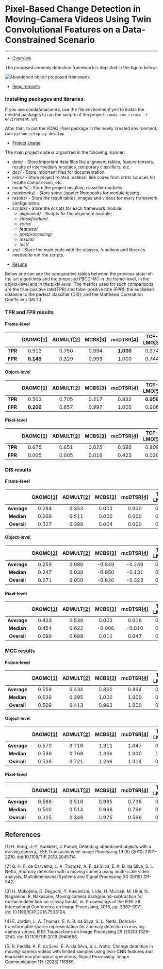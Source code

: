 # Pixel-Based Change Detection in Moving-Camera Videos Using Twin Convolutional Features on a Data-Constrained Scenario
------------

* [Overview](#overview)  

The proposed anomaly detection framework is depicted in the figure below:

![Abandoned object proposed framework](https://github.com/lgtavares/VDAO_Pixel/assets/4022337/4cd0955f-096e-4ce3-8a39-34601b7a21d5)

* [Requirements](#requirements)  

### Installing packages and libraries:

If you use conda/anaconda, use the file environment.yml to install the needed packages to run the scripts of the project:
`conda env create -f environment.yml`

After that, to put the VDAO_Pixel package in the newly created environment, run:
`python setup.py develop`


* [Project Usage](#usage)  

The main project code is organized in the following manner:

- *data/*  - Store important data files like alignment tables, feature tensors, results of intermediary modules, temporary classifiers, etc.
- *doc/*   - Store important files for documentation.
- *extra/* - Store project related material, like codes from other sources for results comparisson, etc.
- *models/* - Store the project resulting classifier modules.
- *notebooks/* - Store some Jupyter Notebooks for module testing.
- *results/* - Store the result tables, images and videos for every framework configuration.
- *scripts/* - Store the scripts for each framework module.
    - *alignment/* - Scripts for the alignment module;
    - *classification/*
    - *extra/*
    - *features/*
    - *postprocessing/*
    - *results/*
    - *test/*
- *src/* - Store the main code with the classes, functions and libraries needed to run rhe scripts.


* [Results](#results)  

Below one can see the comparative tables between the previous state-of-the-art algorithms and the proposed PBCD-MC in the frame-level, in the object-level and in the pixel-level. The metrics used for such comparisons are the true-positive rate(TPR) and false-positive rate (FPR); the euclidean distance to the perfect classifier (DIS); and the Matthews Correlation Coefficient (MCC).

### TPR and FPR results 

#### Frame-level

|   | **DAOMC[[1]](#1)**      | **ADMULT[[2]](#2)**    | **MCBS[[3]](#3)**    | **mcDTSR[[4]](#4)**     | **TCF-LMO[[5]](#5)**        | **PBCD-MC**    |
|:-------:|:--------------:|:-------------:|:-----------:|:--------------:|:------------------:|:--------------:|
| **TPR** | 0.513          | 0.750         | 0.994       | **1.000** | 0.974              | 0.863          |
| **FPR** | **0.149** | 0.329         | 0.993       | 1.000          | 0.744              | 0.225          |


#### Object-level

|   | **DAOMC[[1]](#1)**      | **ADMULT[[2]](#2)**    | **MCBS[[3]](#3)**    | **mcDTSR[[4]](#4)**     | **TCF-LMO[[5]](#5)**        | **PBCD-MC**    |
|:-------:|:--------------:|:-------------:|:-----------:|:--------------:|:------------------:|:--------------:|
| **TPR** | 0.503          | 0.705         | 0.217       | 0.832          | **0.958**     | 0.845          |
| **FPR** | **0.206** | 0.657         | 0.997       | 1.000          | 0.906              | 0.341          |



#### Pixel-level

|   | **DAOMC[[1]](#1)**      | **ADMULT[[2]](#2)**    | **MCBS[[3]](#3)**    | **mcDTSR[[4]](#4)**     | **TCF-LMO[[5]](#5)**        | **PBCD-MC**    |
|:-------:|:--------------:|:-------------:|:-----------:|:--------------:|:------------------:|:--------------:|
| **TPR** | 0.675          | 0.651         | 0.025       | 0.580          | 0.809              | **0.907** |
| **FPR** | 0.005          | 0.005         | 0.016       | 0.423          | 0.020              | **0.004** |

### DIS results 

#### Frame-level

|   | **DAOMC[[1]](#1)**      | **ADMULT[[2]](#2)**    | **MCBS[[3]](#3)**    | **mcDTSR[[4]](#4)**     | **TCF-LMO[[5]](#5)**        | **PBCD-MC**    |
|:-------:|:--------------:|:-------------:|:-----------:|:--------------:|:------------------:|:--------------:|
| **Average** | 0.284             | 0.353          | 0.003        | 0.000          | 0.223              | **0.546**      |
| **Median**  | 0.269             | 0.511          | 0.000        | 0.000          | 0.000              | **0.762**      |
| **Overall** | 0.327             | 0.388          | 0.004        | 0.000          | 0.360              | **0.638**      |

#### Object-level

|   | **DAOMC[[1]](#1)**      | **ADMULT[[2]](#2)**    | **MCBS[[3]](#3)**    | **mcDTSR[[4]](#4)**     | **TCF-LMO[[5]](#5)**        | **PBCD-MC**    |
|:-------:|:--------------:|:-------------:|:-----------:|:--------------:|:------------------:|:--------------:|
| **Average** | 0.259             | 0.086          | -0.849       | -0.249         | 0.126              | **0.485**      |
| **Median**  | 0.247             | 0.038          | -0.950       | -0.131         | 0.000              | **0.737**      |
| **Overall** | 0.271             | 0.050          | -0.826       | -0.323         | 0.103              | **0.517**      |

#### Pixel-level


|   | **DAOMC[[1]](#1)**      | **ADMULT[[2]](#2)**    | **MCBS[[3]](#3)**    | **mcDTSR[[4]](#4)**     | **TCF-LMO[[5]](#5)**        | **PBCD-MC**    |
|:-------:|:--------------:|:-------------:|:-----------:|:--------------:|:------------------:|:--------------:|
| **Average** | 0.423             | 0.538          | 0.003        | 0.016          | 0.570              | **0.724**      |
| **Median**  | 0.454             | 0.622          | -0.006       | -0.010         | 0.607              | **0.855**      |
| **Overall** | 0.699             | 0.688          | 0.011        | 0.047          | 0.612              | **0.877**      |


### MCC results 

#### Frame-level

|   | **DAOMC[[1]](#1)**      | **ADMULT[[2]](#2)**    | **MCBS[[3]](#3)**    | **mcDTSR[[4]](#4)**     | **TCF-LMO[[5]](#5)**        | **PBCD-MC**    |
|:-------:|:--------------:|:-------------:|:-----------:|:--------------:|:------------------:|:--------------:|
| **Average** | 0.559         | 0.434         | 0.860       | 0.864         | 0.672              | **0.324**  |
| **Median**  | 0.539         | 0.295         | 1.000       | 1.000         | 0.872              | **0.152**  |
| **Overall** | 0.509         | 0.413         | 0.993       | 1.000         | 0.744              | **0.264**  |

#### Object-level

|   | **DAOMC[[1]](#1)**      | **ADMULT[[2]](#2)**    | **MCBS[[3]](#3)**    | **mcDTSR[[4]](#4)**     | **TCF-LMO[[5]](#5)**        | **PBCD-MC**    |
|:-------:|:--------------:|:-------------:|:-----------:|:--------------:|:------------------:|:--------------:|
| **Average** | 0.570         | 0.716         | 1.311       | 1.047         | 0.840              | **0.402**  |
| **Median**  | 0.539         | 0.768         | 1.366       | 1.000         | 1.000              | **0.189**  |
| **Overall** | 0.538         | 0.721         | 1.268       | 1.014         | 0.907              | **0.374**  |

#### Pixel-level

|   | **DAOMC[[1]](#1)**      | **ADMULT[[2]](#2)**    | **MCBS[[3]](#3)**    | **mcDTSR[[4]](#4)**     | **TCF-LMO[[5]](#5)**        | **PBCD-MC**    |
|:-------:|:--------------:|:-------------:|:-----------:|:--------------:|:------------------:|:--------------:|
| **Average** | 0.586         | 0.516         | 0.985       | 0.738         | 0.239              | **0.221**  |
| **Median**  | 0.500         | 0.514         | 0.999       | 0.769         | 0.144              | **0.062**  |
| **Overall** | 0.325         | 0.348         | 0.975       | 0.596         | 0.192              | **0.092**  |


## References
<a id="1">[1]</a> 
H. Kong, J.-Y. Audibert, J. Ponce, Detecting abandoned objects with a moving camera, IEEE Transactions on Image Processing 19 (8) (2010) 2201–2210. doi:10.1109/TIP.2010.2045714.

<a id="2">[2]</a> 
G. H. F. de Carvalho, L. A. Thomaz, A. F. da Silva, E. A. B. da Silva, S. L. Netto, Anomaly detection with a moving camera using multi-scale video analysis, Multidimensional Systems and Signal Processing 30 (2019) 311–342.

<a id="3">[3]</a> 
H. Mukojima, D. Deguchi, Y. Kawanishi, I. Ide, H. Murase, M. Ukai, N. Nagamine, R. Nakasone, Moving camera background-subtraction for obstacle detection on railway tracks, in: Proceedings of the IEEE 28 International Conference on Image Processing, 2016, pp. 3967–3971. doi:10.1109/ICIP.2016.7533104.


<a id="4">[4]</a> 
E. Jardim, L. A. Thomaz, E. A. B. da Silva, S. L. Netto, Domain-transformable sparse representation for anomaly detection in moving-camera videos, IEEE Transactions on Image Processing 29 (2020) 1329–1343. doi:10.1109/TIP.2019.2940686.


<a id="5">[5]</a> 
R. Padilla, A. F. da Silva, E. A. da Silva, S. L. Netto, Change detection in moving-camera videos with limited samples using twin-CNN features and learnable morphological operations, Signal Processing: Image Communication 115 (2023) 116969.
